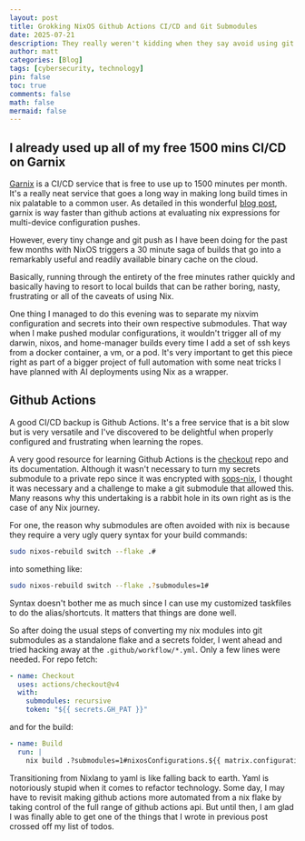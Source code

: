 ```yaml
---
layout: post
title: Grokking NixOS Github Actions CI/CD and Git Submodules
date: 2025-07-21
description: They really weren't kidding when they say avoid using git submodules if you could
author: matt
categories: [Blog]
tags: [cybersecurity, technology]
pin: false
toc: true
comments: false
math: false
mermaid: false
---
```


## I already used up all of my free 1500 mins CI/CD on Garnix

[Garnix](https://garnix.io) is a CI/CD service that is free to use up to 1500 minutes per month. It's a really neat service that goes a long way in making long build times in nix palatable to a common user. As detailed in this wonderful [blog post](https://cy7.sh/posts/ci-nixos/), garnix is way faster than github actions at evaluating nix expressions for multi-device configuration pushes.

However, every tiny change and git push as I have been doing for the past few months with NixOS triggers a 30 minute saga of builds that go into a remarkably useful and readily available binary cache on the cloud.

Basically, running through the entirety of the free minutes rather quickly and basically having to resort to local builds that can be rather boring, nasty, frustrating or all of the caveats of using Nix.

One thing I managed to do this evening was to separate my nixvim configuration and secrets into their own respective submodules. That way when I make pushed modular configurations, it wouldn't trigger all of my darwin, nixos, and home-manager builds every time I add a set of ssh keys from a docker container, a vm, or a pod. It's very important to get this piece right as part of a bigger project of full automation with some neat tricks I have planned with AI deployments using Nix as a wrapper.

## Github Actions

A good CI/CD backup is Github Actions. It's a free service that is a bit slow but is very versatile and I've discovered to be delightful when properly configured and frustrating when learning the ropes.

A very good resource for learning Github Actions is the [checkout](https://github.com/actions/checkout#checkout-multiple-repos-private) repo and its documentation. Although it wasn't necessary to turn my secrets submodule to a private repo since it was encrypted with [sops-nix](https://github.com/Mic92/sops-nix), I thought it was necessary and a challenge to make a git submodule that allowed this. Many reasons why this undertaking is a rabbit hole in its own right as is the case of any Nix journey. 

For one, the reason why submodules are often avoided with nix is because they require a very ugly query syntax for your build commands:

```bash
sudo nixos-rebuild switch --flake .#
```

into something like:

```bash
sudo nixos-rebuild switch --flake .?submodules=1#
```

Syntax doesn't bother me as much since I can use my customized taskfiles to do the alias/shortcuts. It matters that things are done well.

So after doing the usual steps of converting my nix modules into git submodules as a standalone flake and a secrets folder, I went ahead and tried hacking away at the `.github/workflow/*.yml`. Only a few lines were needed. For repo fetch:

```yaml
- name: Checkout
  uses: actions/checkout@v4
  with:
    submodules: recursive
    token: "${{ secrets.GH_PAT }}"
```

and for the build:

```yaml
- name: Build
  run: |
    nix build .?submodules=1#nixosConfigurations.${{ matrix.configuration }}.config.system.build.toplevel
```

Transitioning from Nixlang to yaml is like falling back to earth. Yaml is notoriously stupid when it comes to refactor technology. Some day, I may have to revisit making github actions more automated from a nix flake by taking control of the full range of github actions api. But until then, I am glad I was finally able to get one of the things that I wrote in previous post crossed off my list of todos.
